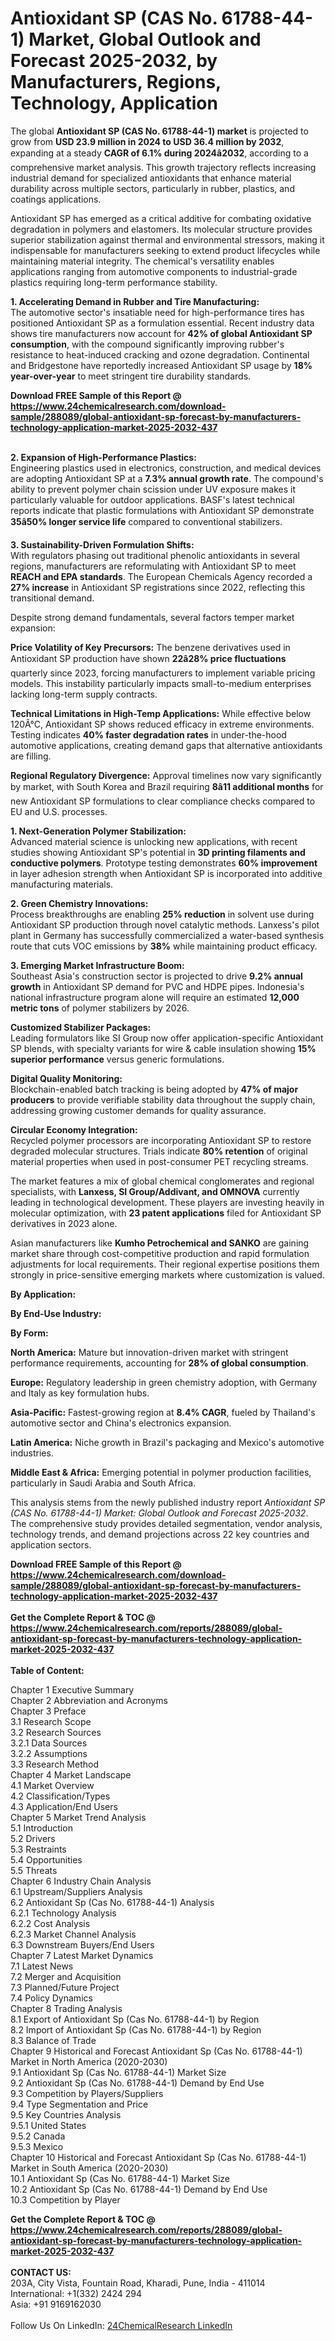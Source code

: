 <h1>Antioxidant SP (CAS No. 61788-44-1) Market, Global Outlook and Forecast 2025-2032, by Manufacturers, Regions, Technology, Application</h1><p>The global <strong>Antioxidant SP (CAS No. 61788-44-1) market</strong> is projected to grow from <strong>USD 23.9 million in 2024 to USD 36.4 million by 2032</strong>, expanding at a steady <strong>CAGR of 6.1% during 2024â2032</strong>, according to a comprehensive market analysis. This growth trajectory reflects increasing industrial demand for specialized antioxidants that enhance material durability across multiple sectors, particularly in rubber, plastics, and coatings applications.</p><p>Antioxidant SP has emerged as a critical additive for combating oxidative degradation in polymers and elastomers. Its molecular structure provides superior stabilization against thermal and environmental stressors, making it indispensable for manufacturers seeking to extend product lifecycles while maintaining material integrity. The chemical's versatility enables applications ranging from automotive components to industrial-grade plastics requiring long-term performance stability.</p><p><strong>1. Accelerating Demand in Rubber and Tire Manufacturing:</strong><br>
The automotive sector's insatiable need for high-performance tires has positioned Antioxidant SP as a formulation essential. Recent industry data shows tire manufacturers now account for <strong>42% of global Antioxidant SP consumption</strong>, with the compound significantly improving rubber's resistance to heat-induced cracking and ozone degradation. Continental and Bridgestone have reportedly increased Antioxidant SP usage by <strong>18% year-over-year</strong> to meet stringent tire durability standards.</p><div><b>Download FREE Sample of this Report @ 
            <a href="https://www.24chemicalresearch.com/download-sample/288089/global-antioxidant-sp-forecast-by-manufacturers-technology-application-market-2025-2032-437">
            https://www.24chemicalresearch.com/download-sample/288089/global-antioxidant-sp-forecast-by-manufacturers-technology-application-market-2025-2032-437</a></b></div><br><p><strong>2. Expansion of High-Performance Plastics:</strong><br>
Engineering plastics used in electronics, construction, and medical devices are adopting Antioxidant SP at a <strong>7.3% annual growth rate</strong>. The compound's ability to prevent polymer chain scission under UV exposure makes it particularly valuable for outdoor applications. BASF's latest technical reports indicate that plastic formulations with Antioxidant SP demonstrate <strong>35â50% longer service life</strong> compared to conventional stabilizers.</p><p><strong>3. Sustainability-Driven Formulation Shifts:</strong><br>
With regulators phasing out traditional phenolic antioxidants in several regions, manufacturers are reformulating with Antioxidant SP to meet <strong>REACH and EPA standards</strong>. The European Chemicals Agency recorded a <strong>27% increase</strong> in Antioxidant SP registrations since 2022, reflecting this transitional demand.</p><p>Despite strong demand fundamentals, several factors temper market expansion:</p><p><strong>Price Volatility of Key Precursors:</strong> The benzene derivatives used in Antioxidant SP production have shown <strong>22â28% price fluctuations</strong> quarterly since 2023, forcing manufacturers to implement variable pricing models. This instability particularly impacts small-to-medium enterprises lacking long-term supply contracts.</p><p><strong>Technical Limitations in High-Temp Applications:</strong> While effective below 120Â°C, Antioxidant SP shows reduced efficacy in extreme environments. Testing indicates <strong>40% faster degradation rates</strong> in under-the-hood automotive applications, creating demand gaps that alternative antioxidants are filling.</p><p><strong>Regional Regulatory Divergence:</strong> Approval timelines now vary significantly by market, with South Korea and Brazil requiring <strong>8â11 additional months</strong> for new Antioxidant SP formulations to clear compliance checks compared to EU and U.S. processes.</p><p><strong>1. Next-Generation Polymer Stabilization:</strong><br>
Advanced material science is unlocking new applications, with recent studies showing Antioxidant SP's potential in <strong>3D printing filaments and conductive polymers</strong>. Prototype testing demonstrates <strong>60% improvement</strong> in layer adhesion strength when Antioxidant SP is incorporated into additive manufacturing materials.</p><p><strong>2. Green Chemistry Innovations:</strong><br>
Process breakthroughs are enabling <strong>25% reduction</strong> in solvent use during Antioxidant SP production through novel catalytic methods. Lanxess's pilot plant in Germany has successfully commercialized a water-based synthesis route that cuts VOC emissions by <strong>38%</strong> while maintaining product efficacy.</p><p><strong>3. Emerging Market Infrastructure Boom:</strong><br>
Southeast Asia's construction sector is projected to drive <strong>9.2% annual growth</strong> in Antioxidant SP demand for PVC and HDPE pipes. Indonesia's national infrastructure program alone will require an estimated <strong>12,000 metric tons</strong> of polymer stabilizers by 2026.</p><p><strong>Customized Stabilizer Packages:</strong><br>
    Leading formulators like SI Group now offer application-specific Antioxidant SP blends, with specialty variants for wire &amp; cable insulation showing <strong>15% superior performance</strong> versus generic formulations.</p><p><strong>Digital Quality Monitoring:</strong><br>
    Blockchain-enabled batch tracking is being adopted by <strong>47% of major producers</strong> to provide verifiable stability data throughout the supply chain, addressing growing customer demands for quality assurance.</p><p><strong>Circular Economy Integration:</strong><br>
    Recycled polymer processors are incorporating Antioxidant SP to restore degraded molecular structures. Trials indicate <strong>80% retention</strong> of original material properties when used in post-consumer PET recycling streams.</p><p>The market features a mix of global chemical conglomerates and regional specialists, with <strong>Lanxess, SI Group/Addivant, and OMNOVA</strong> currently leading in technological development. These players are investing heavily in molecular optimization, with <strong>23 patent applications</strong> filed for Antioxidant SP derivatives in 2023 alone.</p><p>Asian manufacturers like <strong>Kumho Petrochemical and SANKO</strong> are gaining market share through cost-competitive production and rapid formulation adjustments for local requirements. Their regional expertise positions them strongly in price-sensitive emerging markets where customization is valued.</p><p><strong>By Application:</strong></p><p><strong>By End-Use Industry:</strong></p><p><strong>By Form:</strong></p><p><strong>North America:</strong> Mature but innovation-driven market with stringent performance requirements, accounting for <strong>28% of global consumption</strong>.</p><p><strong>Europe:</strong> Regulatory leadership in green chemistry adoption, with Germany and Italy as key formulation hubs.</p><p><strong>Asia-Pacific:</strong> Fastest-growing region at <strong>8.4% CAGR</strong>, fueled by Thailand's automotive sector and China's electronics expansion.</p><p><strong>Latin America:</strong> Niche growth in Brazil's packaging and Mexico's automotive industries.</p><p><strong>Middle East &amp; Africa:</strong> Emerging potential in polymer production facilities, particularly in Saudi Arabia and South Africa.</p><p>This analysis stems from the newly published industry report <em>Antioxidant SP (CAS No. 61788-44-1) Market: Global Outlook and Forecast 2025-2032</em>. The comprehensive study provides detailed segmentation, vendor analysis, technology trends, and demand projections across 22 key countries and application sectors.</p><div><b>Download FREE Sample of this Report @ 
            <a href="https://www.24chemicalresearch.com/download-sample/288089/global-antioxidant-sp-forecast-by-manufacturers-technology-application-market-2025-2032-437">
            https://www.24chemicalresearch.com/download-sample/288089/global-antioxidant-sp-forecast-by-manufacturers-technology-application-market-2025-2032-437</a></b></div><br><div><b>Get the Complete Report & TOC @ 
            <a href="https://www.24chemicalresearch.com/reports/288089/global-antioxidant-sp-forecast-by-manufacturers-technology-application-market-2025-2032-437">
            https://www.24chemicalresearch.com/reports/288089/global-antioxidant-sp-forecast-by-manufacturers-technology-application-market-2025-2032-437</a></b></div><br>
            <b>Table of Content:</b><p>Chapter 1 Executive Summary<br />
Chapter 2 Abbreviation and Acronyms<br />
Chapter 3 Preface<br />
3.1 Research Scope<br />
3.2 Research Sources<br />
3.2.1 Data Sources<br />
3.2.2 Assumptions<br />
3.3 Research Method<br />
Chapter 4 Market Landscape<br />
4.1 Market Overview<br />
4.2 Classification/Types<br />
4.3 Application/End Users<br />
Chapter 5 Market Trend Analysis<br />
5.1 Introduction<br />
5.2 Drivers<br />
5.3 Restraints<br />
5.4 Opportunities<br />
5.5 Threats<br />
Chapter 6 Industry Chain Analysis<br />
6.1 Upstream/Suppliers Analysis<br />
6.2 Antioxidant Sp (Cas No. 61788-44-1) Analysis<br />
6.2.1 Technology Analysis<br />
6.2.2 Cost Analysis<br />
6.2.3 Market Channel Analysis<br />
6.3 Downstream Buyers/End Users<br />
Chapter 7 Latest Market Dynamics<br />
7.1 Latest News<br />
7.2 Merger and Acquisition<br />
7.3 Planned/Future Project<br />
7.4 Policy Dynamics<br />
Chapter 8 Trading Analysis<br />
8.1 Export of Antioxidant Sp (Cas No. 61788-44-1) by Region<br />
8.2 Import of Antioxidant Sp (Cas No. 61788-44-1) by Region<br />
8.3 Balance of Trade<br />
Chapter 9 Historical and Forecast Antioxidant Sp (Cas No. 61788-44-1) Market in North America (2020-2030)<br />
9.1 Antioxidant Sp (Cas No. 61788-44-1) Market Size<br />
9.2 Antioxidant Sp (Cas No. 61788-44-1) Demand by End Use<br />
9.3 Competition by Players/Suppliers<br />
9.4 Type Segmentation and Price<br />
9.5 Key Countries Analysis<br />
9.5.1 United States<br />
9.5.2 Canada<br />
9.5.3 Mexico<br />
Chapter 10 Historical and Forecast Antioxidant Sp (Cas No. 61788-44-1) Market in South America (2020-2030)<br />
10.1 Antioxidant Sp (Cas No. 61788-44-1) Market Size<br />
10.2 Antioxidant Sp (Cas No. 61788-44-1) Demand by End Use<br />
10.3 Competition by Player</p><div><b>Get the Complete Report & TOC @ 
            <a href="https://www.24chemicalresearch.com/reports/288089/global-antioxidant-sp-forecast-by-manufacturers-technology-application-market-2025-2032-437">
            https://www.24chemicalresearch.com/reports/288089/global-antioxidant-sp-forecast-by-manufacturers-technology-application-market-2025-2032-437</a></b></div><br><b>CONTACT US:</b><br>
            203A, City Vista, Fountain Road, Kharadi, Pune, India - 411014<br>
            International: +1(332) 2424 294<br>
            Asia: +91 9169162030 <br><br>
            Follow Us On LinkedIn: <a href="https://www.linkedin.com/company/24chemicalresearch/">24ChemicalResearch LinkedIn</a>